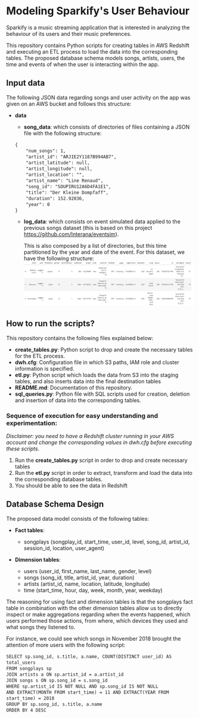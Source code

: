 # Modeling Sparkify's User Behaviour

Sparkify is a music streaming application that is interested in analyzing the behaviour of its users and their music preferences.

This repository contains Python scripts for creating tables in AWS Redshift and executing an ETL process to load the data into the corresponding tables. The proposed database schema models songs, artists, users, the time and events of when the user is interacting within the app.

## Input data

The following JSON data regarding songs and user activity on the app was given on an AWS bucket and follows this structure:
- **data**
	- **song_data**: which consists of directories of files containing a JSON file with the following structure:
	```
	{
		"num_songs": 1,
		"artist_id": "ARJIE2Y1187B994AB7",
		"artist_latitude": null,
		"artist_longitude": null,
		"artist_location": "",
		"artist_name": "Line Renaud",
		"song_id": "SOUPIRU12A6D4FA1E1",
		"title": "Der Kleine Dompfaff",
		"duration": 152.92036,
		"year": 0
	}
	```
		
	
	- **log_data**: which consists on event simulated data applied to the previous songs dataset (this is based on this project https://github.com/Interana/eventsim).
		
		This is also composed by a list of directories, but this time partitioned by the year and date of the event. For this dataset, we have the following structure:
		![Log data sample](log_data_sample.png)
		
## How to run the scripts?

This repository contains the following files explained below:
- **create_tables.py**: Python script to drop and create the necessary tables for the ETL process.
- **dwh.cfg**: Configuration file in which S3 paths, IAM role and cluster information is specified.
- **etl.py**: Python script which loads the data from S3 into the staging tables, and also inserts data into the final destination tables
- **README.md**: Documentation of this repository.
- **sql_queries.py**: Python file with SQL scripts used for creation, deletion and insertion of data into the corresponding tables.


### Sequence of execution for easy understanding and experimentation:

*Disclaimer: you need to have a Redshift cluster running in your AWS account and change the corresponding values in dwh.cfg before executing these scripts.*

1. Run the **create_tables.py** script in order to drop and create necessary tables
2. Run the **etl.py** script in order to extract, transform and load the data into the corresponding database tables.
3. You should be able to see the data in Redshift

## Database Schema Design

The proposed data model consists of the following tables:

- **Fact tables**:
	- songplays (songplay_id, start_time, user_id, level, song_id, artist_id, session_id, location, user_agent)

- **Dimension tables**:
	- users (user_id, first_name, last_name, gender, level)
	- songs (song_id, title, artist_id, year, duration)
	- artists (artist_id, name, location, latitude, longitude)
	- time (start_time, hour, day, week, month, year, weekday)

The reasoning for using fact and dimension tables is that the songplays fact table in combination with the other dimension tables allow us to directly inspect or make aggregations regarding when the events happened, which users performed those actions, from where, which devices they used and what songs they listened to.

For instance, we could see which songs in November 2018 brought the attention of more users with the following script:

```
SELECT sp.song_id, s.title, a.name, COUNT(DISTINCT user_id) AS total_users
FROM songplays sp
JOIN artists a ON sp.artist_id = a.artist_id
JOIN songs s ON sp.song_id = s.song_id
WHERE sp.artist_id IS NOT NULL AND sp.song_id IS NOT NULL
AND EXTRACT(MONTH FROM start_time) = 11 AND EXTRACT(YEAR FROM start_time) = 2018
GROUP BY sp.song_id, s.title, a.name
ORDER BY 4 DESC
```